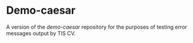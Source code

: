 # Demo-caesar

A version of the *demo-caesar* repository for the purposes of testing error messages output by TIS CV.
